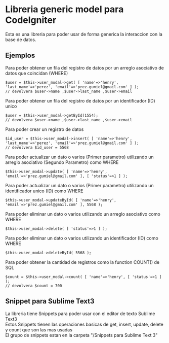 # Libreria generic model para CodeIgniter
Esta es una libreria para poder usar de forma generica la interaccion con la base de datos.<br>

## Ejemplos

Para poder obtener un fila del registro de datos por un arreglo asociativo de datos que coincidan (WHERE)<br>
```
$user = $this->user_modal->get( [ 'name'=>'henry', 'last_name'=>'perez', 'email'=>'prez.gumiel@gmail.com' ] );
// devolvera $user->name ,$user->last_name ,$user->email
```

Para poder obtener un fila del registro de datos por un identificador (ID) unico<br>
```
$user = $this->user_modal->getById(1554);
// devolvera $user->name ,$user->last_name ,$user->email
```

Para poder crear un registro de datos<br>
```
$id_user = $this->user_modal->insert( [ 'name'=>'henry', 'last_name'=>'perez', 'email'=>'prez.gumiel@gmail.com' ] );
// devolvera $id_user = 5568
```

Para poder actualizar un dato o varios (Primer parametro) utilizando un arreglo asociativo (Segundo Parametro) como WHERE <br>
```
$this->user_modal->update( [ 'name'=>'henry', 'email'=>'prez.gumiel@gmail.com' ], [ 'status'=>1 ] );
```

Para poder actualizar un dato o varios (Primer parametro) utilizando un identificador unico (ID) como WHERE <br>
```
$this->user_modal->updateById( [ 'name'=>'henry', 'email'=>'prez.gumiel@gmail.com' ], 5568 );
```

Para poder eliminar un dato o varios utilizando un arreglo asociativo como WHERE <br>
```
$this->user_modal->delete( [ 'status'=>1 ] );
```

Para poder eliminar un dato o varios utilizando un identificador (ID) como WHERE <br>
```
$this->user_modal->deleteById( 5568 );
```

Para poder obtener la cantidad de registros como la function COUNT() de SQL<br>
```
$count = $this->user_modal->count( [ 'name'=>'henry', [ 'status'=>1 ] );
// devolvera $count = 700
```

## Snippet para Sublime Text3
La libreria tiene Snippets para poder usar con el editor de texto Sublime Text3<br>
Estos Snippets tienen las operaciones basicas de get, insert, update, delete y count que son las mas usadas<br>
El grupo de snippets estan en la carpeta "/Snippets para Sublime Text 3"<br>